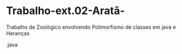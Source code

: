 # Trabalho-ext.02-Aratã-
Trabalho de Zoológico envolvendo Polimorfismo de classes em java e Heranças


.java
